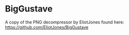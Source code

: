 # BigGustave

A copy of the PNG decompressor by EliotJones found here:
https://github.com/EliotJones/BigGustave
